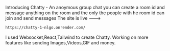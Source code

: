 Introducing Chatty - An anoymous group chat you can create a room id and message anything on the room and the only the people with he room id can join and send messages
The site is live ---> 
```bash 
https://chatty-1-nlgo.onrender.com/
```
I used Websocket,React,Tailwind to create Chatty.
Working on more features like sending Images,Videos,GIF and money.
